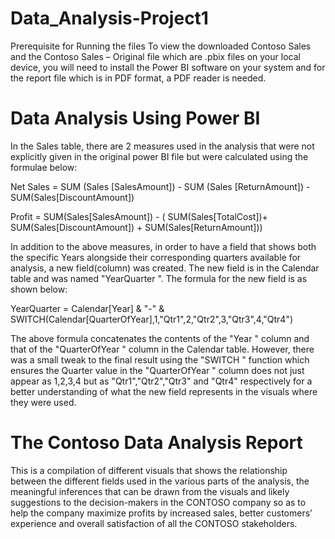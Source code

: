 # Data_Analysis-Project1
Prerequisite for Running the files
To view the downloaded Contoso Sales and the Contoso Sales – Original file which are .pbix files on your local device, you will need to install the Power BI software on your system and for the report file which is in PDF format, a PDF reader is needed.

Data Analysis Using Power BI
============================

In the Sales table, there are 2 measures used in the analysis that were not explicitly given in the original power BI file but were calculated using the formulae below:

Net Sales = SUM (Sales [SalesAmount]) - SUM (Sales [ReturnAmount]) - SUM(Sales[DiscountAmount])

Profit = SUM(Sales[SalesAmount]) - ( SUM(Sales[TotalCost])+ SUM(Sales[DiscountAmount]) + SUM(Sales[ReturnAmount]))

In addition to the above measures, in order to have a field that shows both the specific Years alongside their corresponding quarters available for analysis, a new field(column) was created. The new field is in the Calendar table and was named "YearQuarter ".                                           The formula for the new field is as shown below:

YearQuarter = Calendar[Year] & "-" & SWITCH(Calendar[QuarterOfYear],1,"Qtr1",2,"Qtr2",3,"Qtr3",4,"Qtr4")

The above formula concatenates the contents of the "Year " column and that of the "QuarterOfYear " column in the Calendar table. However, there was a small tweak to the final result using the "SWITCH " function which ensures the Quarter value in the "QuarterOfYear " column does not just appear as 1,2,3,4 but as "Qtr1","Qtr2","Qtr3" and "Qtr4" respectively for a better understanding of what the new field represents in the visuals where they were used.

The Contoso Data Analysis Report                                                                                      
================================
This is a compilation of different visuals that shows the relationship between the different fields used in the various parts of the analysis, the meaningful inferences that can be drawn from the visuals and likely suggestions to the decision-makers in the CONTOSO company so as to help the company maximize profits by increased sales, better customers’ experience and overall satisfaction of all the CONTOSO stakeholders.

